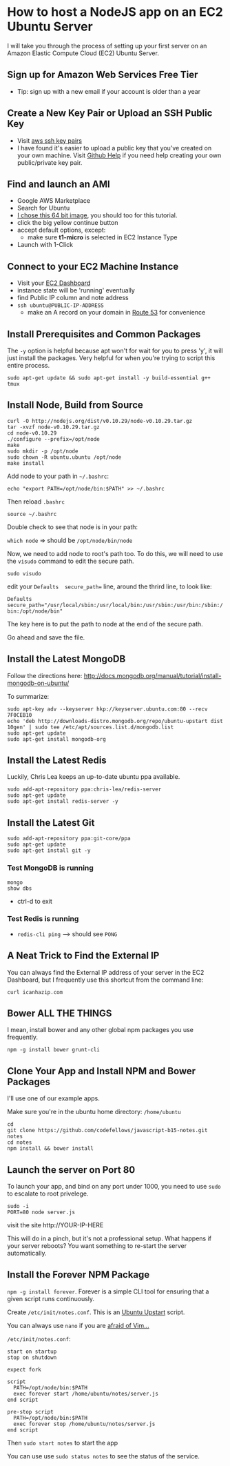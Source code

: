 # How to host a NodeJS app on an EC2 Ubuntu Server

I will take you through the process of setting up your first server on an Amazon
Elastic Compute Cloud (EC2) Ubuntu Server.

## Sign up for Amazon Web Services Free Tier
- Tip: sign up with a new email if your account is older than a year

## Create a New Key Pair or Upload an SSH Public Key
- Visit [aws ssh key pairs](https://console.aws.amazon.com/ec2/v2/home?region=us-east-1#KeyPairs:)
- I have found it's easier to upload a public key that you've created on your own
machine. Visit [Github Help](https://help.github.com/articles/generating-ssh-keys)
if you need help creating your own public/private key pair.

## Find and launch an AMI
- Google AWS Marketplace
- Search for Ubuntu
- [I chose this 64 bit image](https://aws.amazon.com/marketplace/pp/B00JV9JBDS/ref=srh_res_product_title?ie=UTF8&sr=0-3&qid=1402960705314),  you should too for this tutorial.
- click the big yellow continue button
- accept default options, except:
	- make sure **t1-micro** is selected in EC2 Instance Type
- Launch with 1-Click

## Connect to your EC2 Machine Instance
- Visit your [EC2 Dashboard](https://console.aws.amazon.com/ec2/v2/home?region=us-east-1#Instances:)
- instance state will be 'running' eventually
- find Public IP column and note address
- `ssh ubuntu@PUBLIC-IP-ADDRESS`
	- make an A record on your domain in [Route 53](http://aws.amazon.com/route53/)
	 for convenience

## Install Prerequisites and Common Packages

The `-y` option is helpful because apt won't for wait for you to press 'y', it
will just install the packages. Very helpful for when you're trying to script
this entire process.

```
sudo apt-get update && sudo apt-get install -y build-essential g++ tmux
```

## Install Node, Build from Source

```
curl -O http://nodejs.org/dist/v0.10.29/node-v0.10.29.tar.gz
tar -xvzf node-v0.10.29.tar.gz
cd node-v0.10.29
./configure --prefix=/opt/node
make
sudo mkdir -p /opt/node
sudo chown -R ubuntu.ubuntu /opt/node
make install
```

Add node to your path in `~/.bashrc`:

`echo "export PATH=/opt/node/bin:$PATH" >> ~/.bashrc`

Then reload `.bashrc`

`source ~/.bashrc`

Double check to see that node is in your path:

`which node` => should be `/opt/node/bin/node`

Now, we need to add node to root's path too. To do this, we will need to use the
`visudo` command to edit the secure path.

`sudo visudo`

edit your `Defaults  secure_path=` line, around the thrird line, to look like:

`Defaults        secure_path="/usr/local/sbin:/usr/local/bin:/usr/sbin:/usr/bin:/sbin:/bin:/opt/node/bin"`

The key here is to put the path to node at the end of the secure path.

Go ahead and save the file.

## Install the Latest MongoDB
Follow the directions here:
http://docs.mongodb.org/manual/tutorial/install-mongodb-on-ubuntu/

To summarize:
```
sudo apt-key adv --keyserver hkp://keyserver.ubuntu.com:80 --recv 7F0CEB10
echo 'deb http://downloads-distro.mongodb.org/repo/ubuntu-upstart dist 10gen' | sudo tee /etc/apt/sources.list.d/mongodb.list
sudo apt-get update
sudo apt-get install mongodb-org
```

## Install the Latest Redis

Luckily, Chris Lea keeps an up-to-date ubuntu ppa available.

```
sudo add-apt-repository ppa:chris-lea/redis-server
sudo apt-get update
sudo apt-get install redis-server -y
```

## Install the Latest Git
```
sudo add-apt-repository ppa:git-core/ppa
sudo apt-get update
sudo apt-get install git -y
```

### Test MongoDB is running

```
mongo
show dbs
```
- ctrl-d to exit

### Test Redis is running
- `redis-cli ping` --> should see  `PONG`

## A Neat Trick to Find the External IP
You can always find the External IP address of your server in the EC2 Dashboard,
but I frequently use this shortcut from the command line:

`curl icanhazip.com`

## Bower ALL THE THINGS
I mean, install bower and any other global npm packages you use frequently.

`npm -g install bower grunt-cli`

## Clone Your App and Install NPM and Bower Packages

I'll use one of our example apps. 

Make sure you're in the ubuntu home directory: `/home/ubuntu` 

```
cd
git clone https://github.com/codefellows/javascript-b15-notes.git notes
cd notes
npm install && bower install
```

## Launch the server on Port 80

To launch your app, and bind on any port under 1000, you need to use `sudo` to 
escalate to root privelege.

```
sudo -i
PORT=80 node server.js
```
visit the site http://YOUR-IP-HERE

This will do in a pinch, but it's not a professional setup. What happens if your
server reboots? You want something to re-start the server automatically.

## Install the Forever NPM Package

`npm -g install forever`. Forever is a simple CLI tool for ensuring that a given script runs continuously.

Create `/etc/init/notes.conf`. This is an [Ubuntu Upstart](http://en.wikipedia.org/wiki/Upstart) script.

You can always use `nano` if you are [afraid of Vim&hellip;](http://vim-adventures.com)

`/etc/init/notes.conf`:
```
start on startup
stop on shutdown

expect fork

script
  PATH=/opt/node/bin:$PATH
  exec forever start /home/ubuntu/notes/server.js
end script

pre-stop script
  PATH=/opt/node/bin:$PATH
  exec forever stop /home/ubuntu/notes/server.js
end script
```

Then `sudo start notes` to start the app

You can use use `sudo status notes` to see the status of the service.
